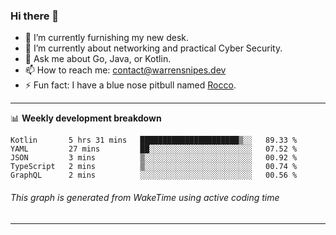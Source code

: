### Hi there 👋

- 🔭 I’m currently furnishing my new desk.
- 🌱 I’m currently about networking and practical Cyber Security.
- 💬 Ask me about Go, Java, or Kotlin.
- 📫 How to reach me: contact@warrensnipes.dev
- ⚡ Fun fact: I have a blue nose pitbull named [Rocco](https://i.imgur.com/iLsSCKu.jpg).

-------

📊 **Weekly development breakdown**
<!--START_SECTION:waka-->
```text
Kotlin       5 hrs 31 mins   ██████████████████████▒░░   89.33 % 
YAML         27 mins         ██░░░░░░░░░░░░░░░░░░░░░░░   07.52 % 
JSON         3 mins          ▒░░░░░░░░░░░░░░░░░░░░░░░░   00.92 % 
TypeScript   2 mins          ▒░░░░░░░░░░░░░░░░░░░░░░░░   00.74 % 
GraphQL      2 mins          ░░░░░░░░░░░░░░░░░░░░░░░░░   00.56 % 
```
<!--END_SECTION:waka-->
###### *This graph is generated from WakeTime using active coding time*
-------
